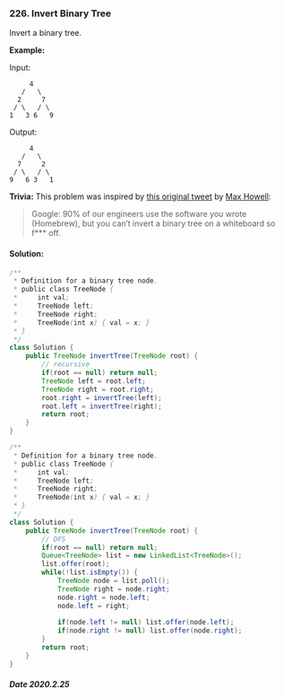 ### 226. Invert Binary Tree

Invert a binary tree.

**Example:**

Input:

```
     4
   /   \
  2     7
 / \   / \
1   3 6   9
```

Output:

```
     4
   /   \
  7     2
 / \   / \
9   6 3   1
```

**Trivia:**
This problem was inspired by [this original tweet](https://twitter.com/mxcl/status/608682016205344768) by [Max Howell](https://twitter.com/mxcl):

> Google: 90% of our engineers use the software you wrote (Homebrew), but you can’t invert a binary tree on a whiteboard so f*** off.

#### Solution:

```java
/**
 * Definition for a binary tree node.
 * public class TreeNode {
 *     int val;
 *     TreeNode left;
 *     TreeNode right;
 *     TreeNode(int x) { val = x; }
 * }
 */
class Solution {
    public TreeNode invertTree(TreeNode root) {
        // recursive
        if(root == null) return null;
        TreeNode left = root.left;
        TreeNode right = root.right;
        root.right = invertTree(left);
        root.left = invertTree(right);
        return root;
    }
}
```

```java
/**
 * Definition for a binary tree node.
 * public class TreeNode {
 *     int val;
 *     TreeNode left;
 *     TreeNode right;
 *     TreeNode(int x) { val = x; }
 * }
 */
class Solution {
    public TreeNode invertTree(TreeNode root) {
        // DFS
        if(root == null) return null;
        Queue<TreeNode> list = new LinkedList<TreeNode>();
        list.offer(root);
        while(!list.isEmpty()) {
            TreeNode node = list.poll();
            TreeNode right = node.right;
            node.right = node.left;
            node.left = right;
            
            if(node.left != null) list.offer(node.left);
            if(node.right != null) list.offer(node.right);
        }
        return root;
    }
}
```

##### Date 2020.2.25